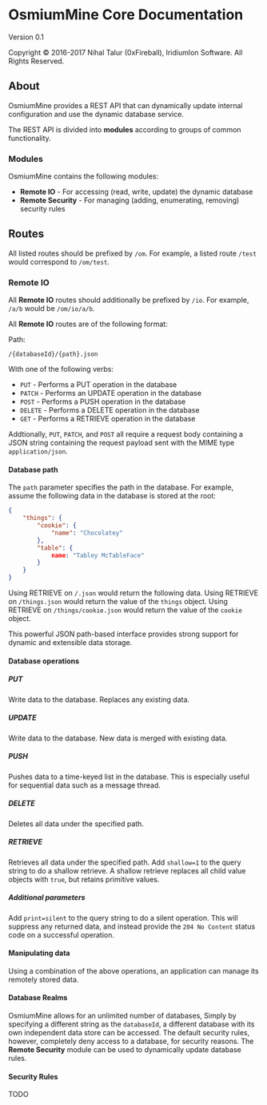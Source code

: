 
# OsmiumMine Core Documentation

Version 0.1

Copyright &copy; 2016-2017 Nihal Talur (0xFireball), IridiumIon Software. All Rights Reserved.

## About

OsmiumMine provides a REST API that can dynamically
update internal configuration and use the dynamic database
service.

The REST API is divided into **modules** according to groups
of common functionality.

### Modules

OsmiumMine contains the following modules:

- **Remote IO** - For accessing (read, write, update) the dynamic database
- **Remote Security** - For managing (adding, enumerating, removing) security rules

## Routes

All listed routes should be prefixed by `/om`.
For example, a listed route `/test` would correspond
to `/om/test`.

### Remote IO

All **Remote IO** routes should additionally be prefixed by `/io`. For example,
`/a/b` would be `/om/io/a/b`.

All **Remote IO** routes are of the following format:

Path:

`/{databaseId}/{path}.json`

With one of the following verbs:

- `PUT` - Performs a PUT operation in the database
- `PATCH` - Performs an UPDATE operation in the database
- `POST` - Performs a PUSH operation in the database
- `DELETE` - Performs a DELETE operation in the database
- `GET` - Performs a RETRIEVE operation in the database

Addtionally, `PUT`, `PATCH`, and `POST` all require
a request body containing a JSON string containing the request
payload sent with the MIME type `application/json`.

#### Database path

The `path` parameter specifies the path in the database.
For example, assume the following data in the database is stored at the
root:

```json
{
    "things": {
        "cookie": {
            "name": "Chocolatey"
        },
        "table": {
            name: "Tabley McTableFace"
        }
    }
}
```

Using RETRIEVE on `/.json` would return the following data.
Using RETRIEVE on `/things.json` would return the value
of the `things` object. Using RETRIEVE on `/things/cookie.json`
would return the value of the `cookie` object.

This powerful JSON path-based interface provides strong
support for dynamic and extensible data storage.

#### Database operations

##### PUT

Write data to the database. Replaces any existing data.

##### UPDATE

Write data to the database. New data is merged with existing data.

##### PUSH

Pushes data to a time-keyed list in the database. This
is especially useful for sequential data such as a message thread.

##### DELETE

Deletes all data under the specified path.

##### RETRIEVE

Retrieves all data under the specified path.
Add `shallow=1` to the query string to do a shallow
retrieve. A shallow retrieve replaces all child
value objects with `true`, but retains primitive values.


##### Additional parameters

Add `print=silent` to the query string to do a silent operation.
This will suppress any returned data, and instead provide
the `204 No Content` status code on a successful operation.

#### Manipulating data

Using a combination of the above operations,
an application can manage its remotely stored data.

#### Database Realms

OsmiumMine allows for an unlimited number of databases,
Simply by specifying a different string as the `databaseId`,
a different database with its own independent data store can be accessed.
The default security rules, however, completely deny
access to a database, for security reasons. The **Remote Security**
module can be used to dynamically update database rules.

#### Security Rules

TODO